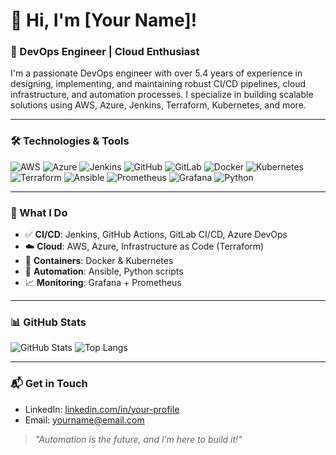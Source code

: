 # 👋 Hi, I'm [Your Name]!

### 🚀 DevOps Engineer | Cloud Enthusiast

I'm a passionate DevOps engineer with over 5.4 years of experience in designing, implementing, and maintaining robust CI/CD pipelines, cloud infrastructure, and automation processes. I specialize in building scalable solutions using AWS, Azure, Jenkins, Terraform, Kubernetes, and more.

---

### 🛠 Technologies & Tools
![AWS](https://img.shields.io/badge/AWS-%23FF9900.svg?style=flat&logo=amazon-aws)
![Azure](https://img.shields.io/badge/Azure-%230072C6.svg?style=flat&logo=microsoft-azure)
![Jenkins](https://img.shields.io/badge/Jenkins-%232C5263.svg?style=flat&logo=jenkins)
![GitHub](https://img.shields.io/badge/GitHub-%23121011.svg?style=flat&logo=github)
![GitLab](https://img.shields.io/badge/GitLab-%23181717.svg?style=flat&logo=gitlab)
![Docker](https://img.shields.io/badge/Docker-%230db7ed.svg?style=flat&logo=docker)
![Kubernetes](https://img.shields.io/badge/Kubernetes-%23326ce5.svg?style=flat&logo=kubernetes)
![Terraform](https://img.shields.io/badge/Terraform-%235835CC.svg?style=flat&logo=terraform)
![Ansible](https://img.shields.io/badge/Ansible-%231A1918.svg?style=flat&logo=ansible)
![Prometheus](https://img.shields.io/badge/Prometheus-%23E6522C.svg?style=flat&logo=prometheus)
![Grafana](https://img.shields.io/badge/Grafana-%23F46800.svg?style=flat&logo=grafana)
![Python](https://img.shields.io/badge/Python-%233776AB.svg?style=flat&logo=python)

---

### 🔧 What I Do
- ✅ **CI/CD**: Jenkins, GitHub Actions, GitLab CI/CD, Azure DevOps
- ☁️ **Cloud**: AWS, Azure, Infrastructure as Code (Terraform)
- 🐳 **Containers**: Docker & Kubernetes
- 📜 **Automation**: Ansible, Python scripts
- 📈 **Monitoring**: Grafana + Prometheus

---

### 📊 GitHub Stats

![GitHub Stats](https://github-readme-stats.vercel.app/api?username=YourGitHubUsername&show_icons=true&theme=tokyonight)
![Top Langs](https://github-readme-stats.vercel.app/api/top-langs/?username=YourGitHubUsername&layout=compact&theme=tokyonight)

---

### 📬 Get in Touch

- LinkedIn: [linkedin.com/in/your-profile](https://linkedin.com/in/your-profile)
- Email: yourname@email.com

> *"Automation is the future, and I’m here to build it!"*

